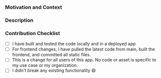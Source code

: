 ### Motivation and Context

<!-- Thank you for your contribution to this repo!
Please help reviewers and future users, providing the following information:
  1. Why is this change required? 
  2. What problem does it solve?
  3. What scenario does it contribute to?
  4. If it fixes an open issue, please link to the issue here.
  5. Does this solve an issue or add a feature that *all* users of this sample app can benefit from? Contributions will only be accepted that apply across all users of this app.
-->

### Description

<!-- Describe your changes, the overall approach, the underlying design.
     These notes will help understanding how your code works. Thanks! -->


### Contribution Checklist

<!-- Before submitting this PR, please make sure: -->

- [ ] I have built and tested the code locally and in a deployed app
- [ ] For frontend changes, I have pulled the latest code from main, built the frontend, and committed all static files.
- [ ] This is a change for all users of this app. No code or asset is specific to my use case or my organization.
- [ ] I didn't break any existing functionality :smile:
